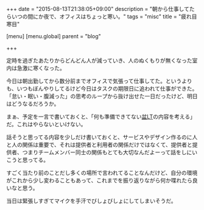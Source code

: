 +++
date = "2015-08-13T21:38:05+09:00"
description = "朝から仕事してたらいつの間にか夜で、オフィスはちょっと寒い。"
tags = "misc"
title = "疲れ目寒目"

[menu]
  [menu.global]
    parent = "blog"

+++

定時を過ぎたあたりからどんどん人が減っていき、人のぬくもりが無くなった室内は急激に寒くなった。

今日は朝出勤してから数分前までオフィスで気張って仕事してた。というよりも、いつもぼんやりしてるけど今日はタスクの期限日に追われて仕事ができた。「怠い・眠い・腹減った」の思考のループから抜け出せた一日だったけど、明日はどうなるだろうか。

まぁ、予定を一言で書いておくと、「何も準備できてない[盆LT](http://dai-lt.connpass.com/event/16051/)の内容を考える」だ。これはやらないといけない。

話そうと思ってる内容を少しだけ書いておくと、サービスやデザイン作るのに人と人の関係は重要で、それは提供者と利用者の関係だけではなくて、提供者と提供者、つまりチームメンバー同士の関係もとても大切なんだよーって話をしにいこうと思ってる。

すごく当たり前のことだし多くの場所で言われてることなんだけど、自分の環境がこれから少し変わることもあって、これまでを振り返りながら何か喋れたら良いなと思う。

当日は緊張しすぎてマイクを手汗でびしょびしょにしてしまいそうだ。
